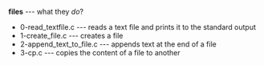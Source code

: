 **files**	---	what they _do_?
* 0-read_textfile.c	---	reads a text file and prints it
		     		to the standard output
* 1-create_file.c		---	creates a file
* 2-append_text_to_file.c	---	appends text at the end of a file
* 3-cp.c			---	copies the content of a file to another
